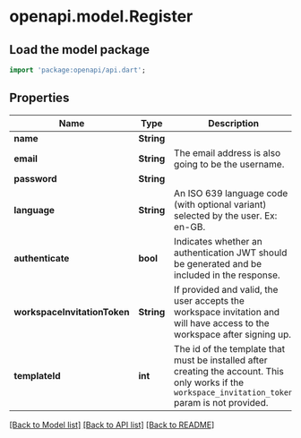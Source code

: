 # openapi.model.Register

## Load the model package
```dart
import 'package:openapi/api.dart';
```

## Properties
Name | Type | Description | Notes
------------ | ------------- | ------------- | -------------
**name** | **String** |  | 
**email** | **String** | The email address is also going to be the username. | 
**password** | **String** |  | 
**language** | **String** | An ISO 639 language code (with optional variant) selected by the user. Ex: en-GB. | [optional] [default to 'en']
**authenticate** | **bool** | Indicates whether an authentication JWT should be generated and be included in the response. | [optional] [default to false]
**workspaceInvitationToken** | **String** | If provided and valid, the user accepts the workspace invitation and will have access to the workspace after signing up. | [optional] 
**templateId** | **int** | The id of the template that must be installed after creating the account. This only works if the `workspace_invitation_token` param is not provided. | [optional] 

[[Back to Model list]](../README.md#documentation-for-models) [[Back to API list]](../README.md#documentation-for-api-endpoints) [[Back to README]](../README.md)



